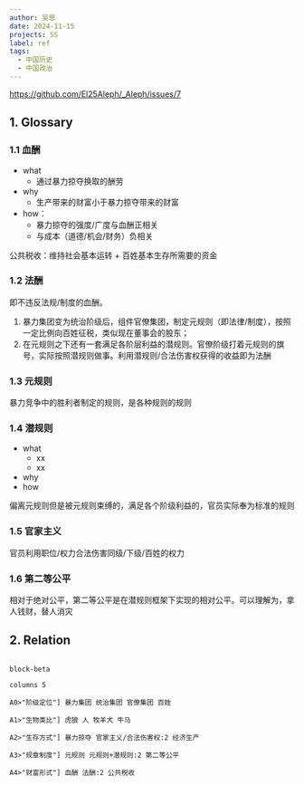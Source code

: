 ```yaml
---
author: 吴思
date: 2024-11-15
projects: SS
label: ref
tags: 
  - 中国历史 
  - 中国政治
---
```


https://github.com/El25Aleph/_Aleph/issues/7

## 1. Glossary

### 1.1 血酬

- what
  - 通过暴力掠夺换取的酬劳
- why
  - 生产带来的财富小于暴力掠夺带来的财富
- how：
  - 暴力掠夺的强度/广度与血酬正相关
  - 与成本（道德/机会/财务）负相关

公共税收：维持社会基本运转 + 百姓基本生存所需要的资金

### 1.2 法酬

即不违反法规/制度的血酬。
1. 暴力集团变为统治阶级后，组件官僚集团，制定元规则（即法律/制度），按照一定比例向百姓征税，类似现在董事会的股东；
2. 在元规则之下还有一套满足各阶层利益的潜规则。官僚阶级打着元规则的旗号，实际按照潜规则做事。利用潜规则/合法伤害权获得的收益即为法酬

### 1.3 元规则

暴力竞争中的胜利者制定的规则，是各种规则的规则

### 1.4 潜规则

- what
  - xx
  - xx
- why
- how

偏离元规则但是被元规则束缚的，满足各个阶级利益的，官员实际奉为标准的规则

### 1.5 官家主义

官员利用职位/权力合法伤害同级/下级/百姓的权力

### 1.6 第二等公平

相对于绝对公平，第二等公平是在潜规则框架下实现的相对公平。可以理解为，拿人钱财，替人消灾

## 2. Relation

```mermaid

block-beta

columns 5

A0>"阶级定位"] 暴力集团 统治集团 官僚集团 百姓

A1>"生物类比"] 虎狼 人 牧羊犬 牛马

A2>"生存方式"] 暴力掠夺 官家主义/合法伤害权:2 经济生产

A3>"规章制度"] 元规则 元规则+潜规则:2 第二等公平

A4>"财富形式"] 血酬 法酬:2 公共税收
```
